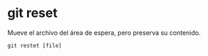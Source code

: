 # git reset

Mueve el archivo del área de espera, pero preserva su contenido.

```
git restet [file]
```


